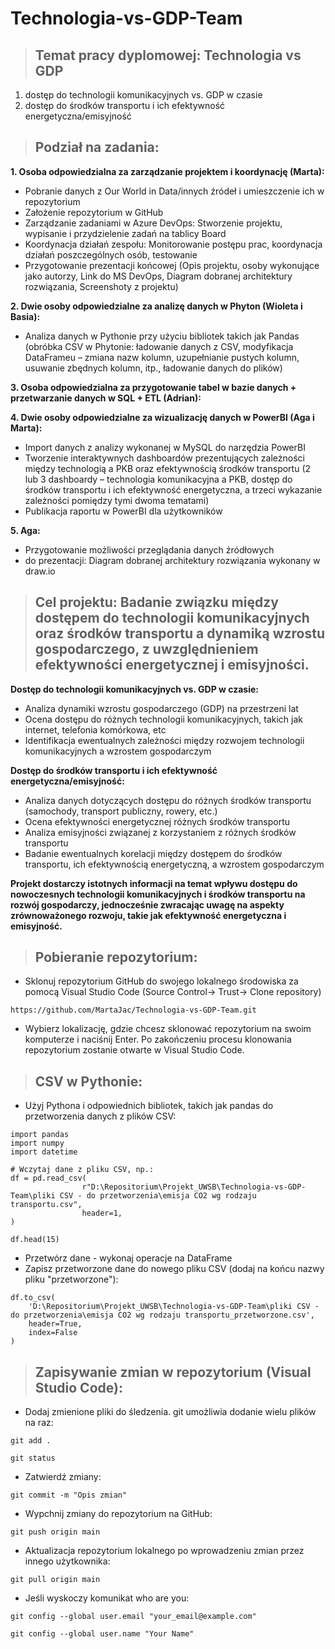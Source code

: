 # Technologia-vs-GDP-Team
> ## Temat pracy dyplomowej: Technologia vs GDP 
1. dostęp do technologii komunikacyjnych vs. GDP w czasie 
2. dostęp do środków transportu i ich efektywność energetyczna/emisyjność

> ## Podział na zadania:
**1. Osoba odpowiedzialna za zarządzanie projektem i koordynację (Marta):**
- Pobranie danych z Our World in Data/innych źródeł i umieszczenie ich w repozytorium
- Założenie repozytorium w GitHub
- Zarządzanie zadaniami w Azure DevOps: Stworzenie projektu, wypisanie i przydzielenie zadań na tablicy Board
- Koordynacja działań zespołu: Monitorowanie postępu prac, koordynacja działań poszczególnych osób, testowanie
- Przygotowanie prezentacji końcowej (Opis projektu, osoby wykonujące jako autorzy, Link do MS DevOps, Diagram dobranej architektury rozwiązania, Screenshoty z projektu)

**2. Dwie osoby odpowiedzialne za analizę danych w Phyton (Wioleta i Basia):**
- Analiza danych w Pythonie przy użyciu bibliotek takich jak Pandas (obróbka CSV w Phytonie: ładowanie danych z CSV, modyfikacja DataFrameu – zmiana nazw kolumn, uzupełnianie pustych kolumn, usuwanie zbędnych kolumn, itp., ładowanie danych do plików)

**3. Osoba odpowiedzialna za przygotowanie tabel w bazie danych + przetwarzanie danych w SQL + ETL (Adrian):**

**4. Dwie osoby odpowiedzialne za wizualizację danych w PowerBI (Aga i Marta):**
- Import danych z analizy wykonanej w MySQL do narzędzia PowerBI
- Tworzenie interaktywnych dashboardów prezentujących zależności między technologią a PKB oraz efektywnością środków transportu (2 lub 3 dashboardy – technologia komunikacyjna a PKB, dostęp do środków transportu i ich efektywność energetyczna, a trzeci wykazanie zależności pomiędzy tymi dwoma tematami)
- Publikacja raportu w PowerBI dla użytkowników

**5. Aga:**
- Przygotowanie możliwości przeglądania danych źródłowych
- do prezentacji: Diagram dobranej architektury rozwiązania wykonany w draw.io
  
> ## Cel projektu: Badanie związku między dostępem do technologii komunikacyjnych oraz środków transportu a dynamiką wzrostu gospodarczego, z uwzględnieniem efektywności energetycznej i emisyjności.
**Dostęp do technologii komunikacyjnych vs. GDP w czasie:**
- Analiza dynamiki wzrostu gospodarczego (GDP) na przestrzeni lat
- Ocena dostępu do różnych technologii komunikacyjnych, takich jak internet, telefonia komórkowa, etc
- Identifikacja ewentualnych zależności między rozwojem technologii komunikacyjnych a wzrostem gospodarczym

**Dostęp do środków transportu i ich efektywność energetyczna/emisyjność:**
- Analiza danych dotyczących dostępu do różnych środków transportu (samochody, transport publiczny, rowery, etc.)
- Ocena efektywności energetycznej różnych środków transportu
- Analiza emisyjności związanej z korzystaniem z różnych środków transportu
- Badanie ewentualnych korelacji między dostępem do środków transportu, ich efektywnością energetyczną, a wzrostem gospodarczym

**Projekt dostarczy istotnych informacji na temat wpływu dostępu do nowoczesnych technologii komunikacyjnych i środków transportu na rozwój gospodarczy, jednocześnie zwracając uwagę na aspekty zrównoważonego rozwoju, takie jak efektywność energetyczna i emisyjność.**

> ## Pobieranie repozytorium:
- Sklonuj repozytorium GitHub do swojego lokalnego środowiska za pomocą Visual Studio Code (Source Control-> Trust-> Clone repository)
```
https://github.com/MartaJac/Technologia-vs-GDP-Team.git
```
- Wybierz lokalizację, gdzie chcesz sklonować repozytorium na swoim komputerze i naciśnij Enter. Po zakończeniu procesu klonowania repozytorium zostanie otwarte w Visual Studio Code.

> ## CSV w Pythonie:
- Użyj Pythona i odpowiednich bibliotek, takich jak pandas do przetworzenia danych z plików CSV:
```
import pandas
import numpy
import datetime
```

```
# Wczytaj dane z pliku CSV, np.:
df = pd.read_csv(
                r"D:\Repositorium\Projekt_UWSB\Technologia-vs-GDP-Team\pliki CSV - do przetworzenia\emisja CO2 wg rodzaju transportu.csv", 
                header=1,
)

df.head(15)

```
- Przetwórz dane - wykonaj operacje na DataFrame
- Zapisz przetworzone dane do nowego pliku CSV (dodaj na końcu nazwy pliku "przetworzone"):
```
df.to_csv(
    'D:\Repositorium\Projekt_UWSB\Technologia-vs-GDP-Team\pliki CSV - do przetworzenia\emisja CO2 wg rodzaju transportu_przetworzone.csv',
    header=True, 
    index=False
)
```
> ## Zapisywanie zmian w repozytorium (Visual Studio Code):
- Dodaj zmienione pliki do śledzenia. git umożliwia dodanie wielu plików na raz:
```
git add .
```
```
git status
```
- Zatwierdź zmiany:
```
git commit -m "Opis zmian"
```
- Wypchnij zmiany do repozytorium na GitHub:
```
git push origin main
```
- Aktualizacja repozytorium lokalnego po wprowadzeniu zmian przez innego użytkownika:
```
git pull origin main
```
- Jeśli wyskoczy komunikat who are you:
```
git config --global user.email "your_email@example.com"
```
```
git config --global user.name "Your Name"
```
